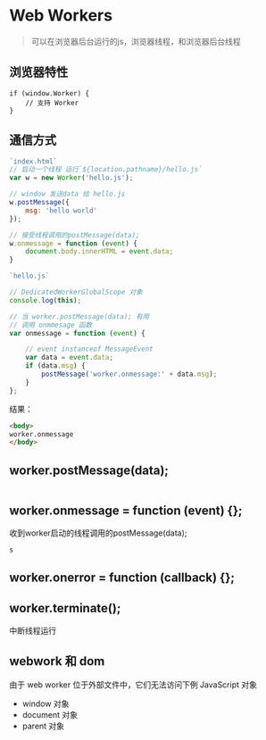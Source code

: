 # Web Workers
> 可以在浏览器后台运行的js，浏览器线程，和浏览器后台线程

## **浏览器特性**

```
if (window.Worker) {
    // 支持 Worker
}
```
## 通信方式


```javascript
`index.html`
// 启动一个线程 运行`${location.pathname}/hello.js`
var w = new Worker('hello.js');

// window 发送data 给 hello.js
w.postMessage({
    msg: 'hello world'
}); 

// 接受线程调用的postMessage(data);
w.onmessage = function (event) {
    document.body.innerHTML = event.data;
}
```

```javascript
`hello.js`

// DedicatedWorkerGlobalScope 对象
console.log(this);

// 当 worker.postMessage(data); 有用
// 调用 onmmesage 函数
var onmessage = function (event) {

    // event instanceof MessageEvent
    var data = event.data;
    if (data.msg) {
        postMessage('worker.onmessage:' + data.msg);
    }
};

```
结果：
```html
<body>
worker.onmessage
</body>
```
## worker.postMessage(data);
```
```

## worker.onmessage = function (event) {};
收到worker启动的线程调用的postMessage(data);


```javascript 
s
```

## worker.onerror = function (callback) {};

## worker.terminate();
中断线程运行

## webwork 和 dom
由于 web worker 位于外部文件中，它们无法访问下例 JavaScript 对象
- window 对象
- document 对象
- parent 对象



